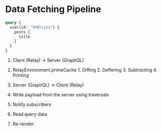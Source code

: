 # Data Fetching Pipeline

```graphql
query {
  user(id: "VXNlcjox") {
    posts {
      title
    }
  }
}
```

1. Client (Relay) -> Server (GraphQL)
  1. RelayEnvironment.primeCache
    1. Diffing <!-- remove parts of a query that already stored -->
    2. Deffering <!-- delay some query parts, reduce initial query size -->
    3. Subtracting <!-- remove parts of a query that already requested (in-flight queries) -->
    4. Printing <!-- convert ast to graphql string -->

2. Server (GraphQL) -> Client (Relay)
  1. Write payload from the server using traversals
  2. Notify subscribers <!-- all components that listening a data -->
  3. Read query data
  4. Re-render
